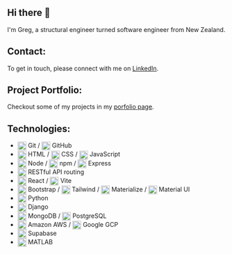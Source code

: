 ## Hi there 👋
I'm Greg, a structural engineer turned software engineer from New Zealand.

## Contact:
To get in touch, please connect with me on [LinkedIn](https://www.linkedin.com/in/gregells/).

## Project Portfolio:
Checkout some of my projects in my [porfolio page](https://gregells.github.io/portfolio/).

## Technologies:
* <img width="20" align="center" src="https://raw.githubusercontent.com/marwin1991/profile-technology-icons/refs/heads/main/icons/git.png" alt="Git" title="Git"/> Git / <img width="20" align="center" src="https://raw.githubusercontent.com/marwin1991/profile-technology-icons/refs/heads/main/icons/github.png" alt="GitHub" title="GitHub"/> GitHub
* <img width="20" align="center" src="https://raw.githubusercontent.com/marwin1991/profile-technology-icons/refs/heads/main/icons/html.png" alt="HTML" title="HTML"/> HTML / <img width="20" align="center" src="https://raw.githubusercontent.com/marwin1991/profile-technology-icons/refs/heads/main/icons/css.png" alt="CSS" title="CSS"/> CSS / <img width="20" align="center" src="https://raw.githubusercontent.com/marwin1991/profile-technology-icons/refs/heads/main/icons/javascript.png" alt="JavaScript" title="JavaScript"/> JavaScript
* <img width="20" align="center" src="https://raw.githubusercontent.com/marwin1991/profile-technology-icons/refs/heads/main/icons/node_js.png" alt="Node.js" title="Node.js"/> Node / <img width="20" align="center" src="https://raw.githubusercontent.com/marwin1991/profile-technology-icons/refs/heads/main/icons/npm.png" alt="npm" title="npm"/> npm / <img width="20" align="center" src="https://raw.githubusercontent.com/marwin1991/profile-technology-icons/refs/heads/main/icons/express.png" alt="Express" title="Express"/> Express
* <img width="20" align="center" src="https://raw.githubusercontent.com/marwin1991/profile-technology-icons/refs/heads/main/icons/rest.png" alt="REST" title="REST"/> RESTful API routing
* <img width="20" align="center" src="https://raw.githubusercontent.com/marwin1991/profile-technology-icons/refs/heads/main/icons/react.png" alt="React" title="React"/> React / <img width="20" align="center" src="https://raw.githubusercontent.com/marwin1991/profile-technology-icons/refs/heads/main/icons/vite.png" alt="Vite" title="Vite"/> Vite
* <img width="20" align="center" src="https://raw.githubusercontent.com/marwin1991/profile-technology-icons/refs/heads/main/icons/bootstrap.png" alt="Bootstrap" title="Bootstrap"/> Bootstrap / <img width="20" align="center" src="https://raw.githubusercontent.com/marwin1991/profile-technology-icons/refs/heads/main/icons/tailwind_css.png" alt="Tailwind CSS" title="Tailwind CSS"/> Tailwind / <img width="20" align="center" src="https://raw.githubusercontent.com/marwin1991/profile-technology-icons/refs/heads/main/icons/materialize.png" alt="Materialize" title="Materialize"/> Materialize / <img width="20" align="center" src="https://raw.githubusercontent.com/marwin1991/profile-technology-icons/refs/heads/main/icons/material_ui.png" alt="Material UI" title="Material UI"/> Material UI
* <img width="20" align="center" src="https://raw.githubusercontent.com/marwin1991/profile-technology-icons/refs/heads/main/icons/python.png" alt="Python" title="Python"/> Python
* <img width="20" align="center" src="https://raw.githubusercontent.com/marwin1991/profile-technology-icons/refs/heads/main/icons/django.png" alt="Django" title="Django"/> Django
* <img width="20" align="center" src="https://raw.githubusercontent.com/marwin1991/profile-technology-icons/refs/heads/main/icons/mongodb.png" alt="mongoDB" title="mongoDB"/> MongoDB / <img width="20" align="center" src="https://raw.githubusercontent.com/marwin1991/profile-technology-icons/refs/heads/main/icons/postgresql.png" alt="PostgreSQL" title="PostgreSQL"/> PostgreSQL
* <img width="20" align="center" src="https://raw.githubusercontent.com/marwin1991/profile-technology-icons/refs/heads/main/icons/aws.png" alt="AWS" title="AWS"/> Amazon AWS / <img width="20" align="center" src="https://raw.githubusercontent.com/marwin1991/profile-technology-icons/refs/heads/main/icons/gcp.png" alt="GCP" title="GCP"/> Google GCP
* <img width="20" align="center" src="https://raw.githubusercontent.com/marwin1991/profile-technology-icons/refs/heads/main/icons/supabase.png" alt="Supabase" title="Supabase"/> Supabase
* <img width="20" align="center" src="https://raw.githubusercontent.com/marwin1991/profile-technology-icons/refs/heads/main/icons/matlab.png" alt="MATLAB" title="MATLAB"/> MATLAB
